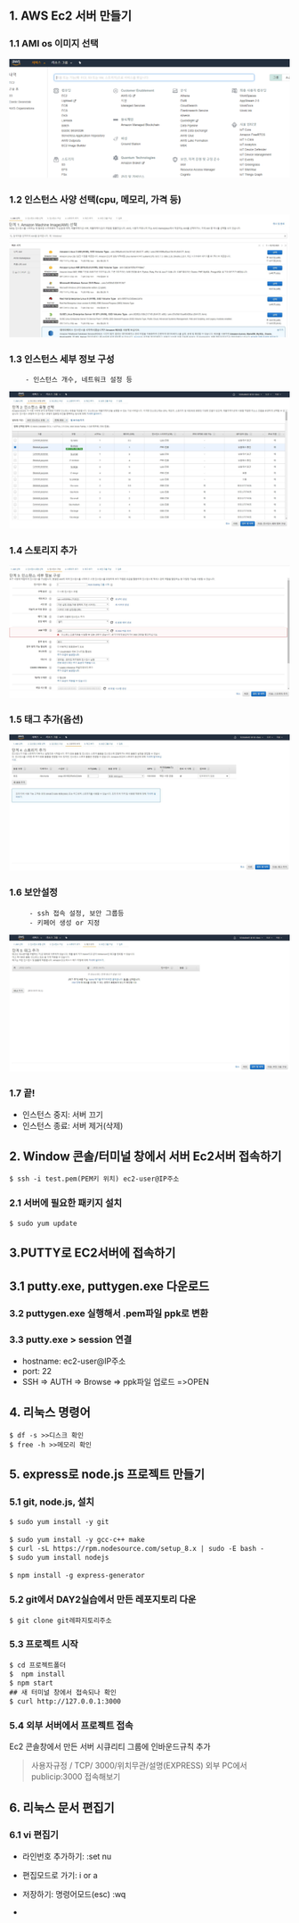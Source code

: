 ## 1. AWS Ec2 서버 만들기

  ### 1.1 AMI os 이미지 선택
  
  ![aws](./img/1.JPG)
  
  ### 1.2 인스턴스 사양 선택(cpu, 메모리, 가격 등)
  ![aws](./img/2.JPG)
  ### 1.3 인스턴스 세부 정보 구성
        - 인스턴스 개수, 네트워크 설정 등
        
  ![aws](./img/3.JPG)
  ### 1.4 스토리지 추가
  ![aws](./img/4.JPG)
  ### 1.5 태그 추가(옵션)
  ![aws](./img/5.JPG)
  ### 1.6 보안설정
         - ssh 접속 설정, 보안 그룹등
         - 키페어 생성 or 지정
 ![aws](./img/6.JPG)        
  ### 1.7 끝!
  - 인스턴스 중지: 서버 끄기
  - 인스턴스 종료: 서버 제거(삭제)
  
## 2. Window 콘솔/터미널 창에서 서버 Ec2서버 접속하기
 
 ```
 $ ssh -i test.pem(PEM키 위치) ec2-user@IP주소
 ```
 ### 2.1 서버에 필요한 패키지 설치
 ```
 $ sudo yum update
 ```
 
## 3.PUTTY로 EC2서버에 접속하기
## 3.1 putty.exe, puttygen.exe 다운로드
### 3.2 puttygen.exe 실행해서 .pem파일 ppk로 변환
### 3.3 putty.exe > session 연결
- hostname:  ec2-user@IP주소
- port: 22
- SSH => AUTH => Browse => ppk파일 업로드
=>OPEN

## 4. 리눅스 명령어
```
$ df -s >>디스크 확인
$ free -h >>메모리 확인
```


## 5. express로 node.js 프로젝트 만들기

### 5.1 git, node.js,  설치
```
$ sudo yum install -y git

$ sudo yum install -y gcc-c++ make
$ curl -sL https://rpm.nodesource.com/setup_8.x | sudo -E bash -
$ sudo yum install nodejs

$ npm install -g express-generator
```
### 5.2 git에서 DAY2실습에서 만든 레포지토리 다운
```
$ git clone git레파지토리주소
```

### 5.3 프로젝트 시작
```
$ cd 프로젝트폴더
$  npm install
$ npm start
## 새 터미널 창에서 접속되나 확인
$ curl http://127.0.0.1:3000
```

### 5.4 외부 서버에서 프로젝트 접속
Ec2 콘솔창에서 만든 서버 시큐리티 그룹에 인바운드규칙 추가
> 사용자규정 / TCP/ 3000/위치무관/설명(EXPRESS)
> 외부 PC에서 publicip:3000 접속해보기

## 6. 리눅스 문서 편집기
### 6.1 vi 편집기
- 라인번호 추가하기: :set nu
- 편집모드로 가기: i or a
- 저장하기: 명령어모드(esc) :wq


- 


